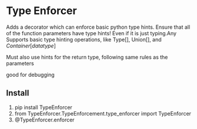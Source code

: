 # Type Enforcer
Adds a decorator which can enforce basic python type hints.
Ensure that all of the function parameters have type hints! Even if it is just typing.Any
Supports basic type hinting operations, like Type[], Union[], and *Container*[*datatype*]

Must also use hints for the return type, following same rules as the parameters

good for debugging

## Install
1. pip install TypeEnforcer
2. from TypeEnforcer.TypeEnforcement.type_enforcer import TypeEnforcer
3. @TypeEnforcer.enforcer